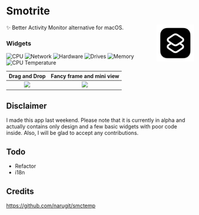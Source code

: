 # Smotrite

<img src="https://raw.githubusercontent.com/Lukentui/smotrite-app/main/etc/icons/256x256x32.png" width="100" height="100" align="right" />
✨ Better Activity Monitor alternative for macOS.

### Widgets

![CPU](https://img.shields.io/static/v1.svg?label=%F0%9F%91%BE&message=CPU%20&color=b574c4&labelColor=b574c4)
![Network](https://img.shields.io/static/v1.svg?label=%F0%9F%9B%9C&message=Hardware%20&color=457fe7&labelColor=457fe7)
![Hardware](https://img.shields.io/static/v1.svg?label=%F0%9F%94%A9&message=Hardware%20&color=eee&labelColor=eee)
![Drives](https://img.shields.io/static/v1.svg?label=%F0%9F%92%BE&message=Drives%20&color=353535&labelColor=353535)
![Memory](https://img.shields.io/static/v1.svg?label=%F0%9F%92%A8&message=Memory%20&color=5b82af&labelColor=5b82af)
![CPU Temperature](https://img.shields.io/static/v1.svg?label=%F0%9F%8C%A1%EF%B8%8F&message=CPU%20Temperature%20&color=b574c4&labelColor=b574c4)

|            Drag and Drop             |      Fancy frame and mini view       |
| :----------------------------------: | :----------------------------------: |
| ![](https://i.imgur.com/HvRNXaX.gif) | ![](https://i.imgur.com/XgJf6CU.png) |

## Disclaimer

I made this app last weekend. Please note that it is currently in alpha and actually contains only design and a few basic widgets with poor code inside. Also, I will be glad to accept any contributions.

## Todo

- Refactor
- i18n

## Credits
https://github.com/narugit/smctemp
